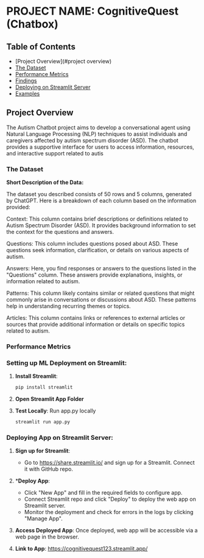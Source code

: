 
# PROJECT NAME: CognitiveQuest (Chatbox)

<!-- scre -->


## Table of Contents

- [Project Overview](#project overview)
- [The Dataset](#dataset)
- [Performance Metrics](#metrics)
- [Findings](#findings)
- [Deploying on Streamlit Server](#deployment)
- [Examples](#examples)


## Project Overview
The Autism Chatbot project aims to develop a conversational agent using Natural Language Processing (NLP) techniques to assist individuals and caregivers affected by autism spectrum disorder (ASD). The chatbot provides a supportive interface for users to access information, resources, and interactive support related to autis


### The Dataset
**Short Description of the Data:**

The dataset you described consists of 50 rows and 5 columns, generated by ChatGPT. Here is a breakdown of each column based on the information provided:

Context: This column contains brief descriptions or definitions related to Autism Spectrum Disorder (ASD). It provides background information to set the context for the questions and answers.

Questions: This column includes questions posed about ASD. These questions seek information, clarification, or details on various aspects of autism.

Answers: Here, you find responses or answers to the questions listed in the "Questions" column. These answers provide explanations, insights, or information related to autism.

Patterns: This column likely contains similar or related questions that might commonly arise in conversations or discussions about ASD. These patterns help in understanding recurring themes or topics.

Articles: This column contains links or references to external articles or sources that provide additional information or details on specific topics related to autism.


### Performance Metrics


### Setting up ML Deployment on Streamlit:

1. **Install Streamlit**:
   ```bash
   pip install streamlit
   ```

2. **Open Streamlit App Folder**
  
3. **Test Locally**:
   Run app.py locally
   ```bash
   streamlit run app.py
   ```

### Deploying App on Streamlit Server:

1. **Sign up for Streamlit**:
   - Go to https://share.streamlit.io/ and sign up for a Streamlit. Connect it with GitHub repo.

2. ***Deploy App**:
   - Click "New App" and fill in the required fields to configure app.
   - Connect Streamlit repo and click  "Deploy" to deploy the web app on Streamlit server.
   - Monitor the deployment and check for errors in the logs by clicking "Manage App".

3. **Access Deployed App**:
   Once deployed, web app will be accessible via a web page in the browser.

4. **Link to App**: https://cognitivequest123.streamlit.app/

